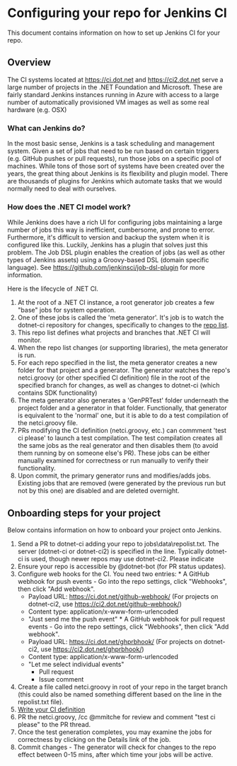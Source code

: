 # Configuring your repo for Jenkins CI

This document contains information on how to set up Jenkins CI for your repo.

## Overview

The CI systems located at https://ci.dot.net and https://ci2.dot.net serve a large number of projects in the .NET Foundation and Microsoft.  These are fairly standard Jenkins instances running in Azure with access to a large number of automatically provisioned VM images as well as some real hardware (e.g. OSX)

### What can Jenkins do?

In the most basic sense, Jenkins is a task scheduling and management system.  Given a set of jobs that need to be run based on certain triggers (e.g. GitHub pushes or pull requests), run those jobs on a specific pool of machines.  While tons of those sort of systems have been created over the years, the great thing about Jenkins is its flexibility and plugin model.  There are thousands of plugins for Jenkins which automate tasks that we would normally need to deal with ourselves.

### How does the .NET CI model work?

While Jenkins does have a rich UI for configuring jobs maintaining a large number of jobs this way is inefficient, cumbersome, and prone to error.  Furthermore, it's difficult to version and backup the system when it is configured like this.  Luckily, Jenkins has a plugin that solves just this problem.  The Job DSL plugin enables the creation of jobs (as well as other types of Jenkins assets) using a Groovy-based DSL (domain specific language).  See https://github.com/jenkinsci/job-dsl-plugin for more information.

Here is the lifecycle of .NET CI.

  1. At the root of a .NET CI instance, a root generator job creates a few "base" jobs for system operation.
  2. One of these jobs is called the 'meta generator'.  It's job is to watch the dotnet-ci repository for changes, specifically to changes to the [repo list](../jobs/data/repolist.txt).
  3. This repo list defines what projects and branches that .NET CI will monitor.
  4. When the repo list changes (or supporting libraries), the meta generator is run.
  5. For each repo specified in the list, the meta generator creates a new folder for that project and a generator.  The generator watches the repo's netci.groovy (or other specified CI definition) file in the root of the specified branch for changes, as well as changes to dotnet-ci (which contains SDK functionality)
  6. The meta generator also generates a 'GenPRTest' folder underneath the project folder and a generator in that folder.  Functionally, that generator is equivalent to the 'normal' one, but it is able to do a test compilation of the netci.groovy file.
  6. PRs modifying the CI definition (netci.groovy, etc.) can commment 'test ci please' to launch a test compilation.  The test compilation creates all the same jobs as the real generator and then disables them (to avoid them running by on someone else's PR).  These jobs can be either manually examined for correctness or run manually to verify their functionality.  
  7. Upon commit, the primary generator runs and modifies/adds jobs.  Existing jobs that are removed (were generated by the previous run but not by this one) are disabled and are deleted overnight.

## Onboarding steps for your project

Below contains information on how to onboard your project onto Jenkins.

  1. Send a PR to dotnet-ci adding your repo to jobs\data\repolist.txt.  The server (dotnet-ci or dotnet-ci2) is specified in the line.  Typically dotnet-ci is used, though newer repos may use dotnet-ci2.  Please indicate 
  2. Ensure your repo is accessible by @dotnet-bot (for PR status updates).
  3. Configure web hooks for the CI.  You need two entries:
    * A GitHub webhook for push events - Go into the repo settings, click "Webhooks", then click "Add webhook".
        - Payload URL: https://ci.dot.net/github-webhook/ (For projects on dotnet-ci2, use https://ci2.dot.net/github-webhook/)
        - Content type: application/x-www-form-urlencoded
        - "Just send me the push event"
    * A GitHub webhook for pull request events - Go into the repo settings, click "Webhooks", then click "Add webhook".
      - Payload URL: https://ci.dot.net/ghprbhook/ (For projects on dotnet-ci2, use https://ci2.dot.net/ghprbhook/)
      - Content type: application/x-www-form-urlencoded
      - "Let me select individual events"
        - Pull request
        - Issue comment
  3. Create a file called netci.groovy in root of your repo in the target branch (this could also be named something different based on the line in the repolist.txt file).
  4. [Write your CI definition](WRITING-NETCI.md)
  5. PR the netci.groovy, /cc @mmitche for review and comment "test ci please" to the PR thread.
  6. Once the test generation completes, you may examine the jobs for correctness by clicking on the Details link of the job.
  7. Commit changes - The generator will check for changes to the repo  effect between 0-15 mins, after which time your jobs will be active.
